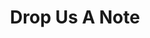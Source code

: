 ---
title: "Drop Us A Note"
description: "this is meta description"
draft: false
bg_image: "images/featue-bg.jpg"
---